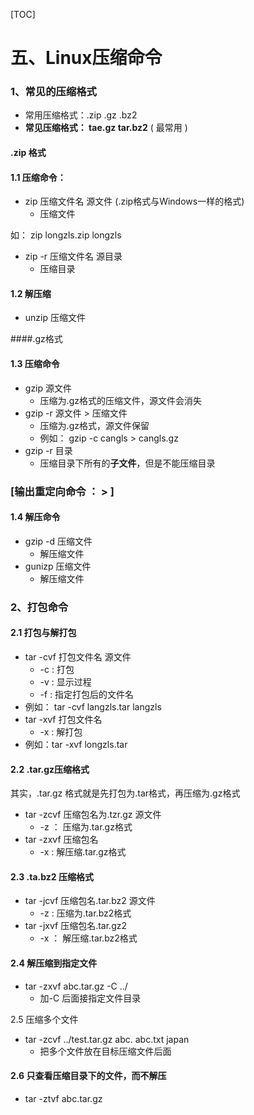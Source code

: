 [TOC]

# 五、Linux压缩命令

### 1、常见的压缩格式

- 常用压缩格式：.zip  .gz  .bz2
- **常见压缩格式： tae.gz   tar.bz2**  ( 最常用 )

#### .zip 格式

#### 1.1 压缩命令：

- zip 压缩文件名 源文件  (.zip格式与Windows一样的格式)
  - 压缩文件

如： zip  longzls.zip longzls

- zip -r 压缩文件名  源目录
  - 压缩目录

#### 1.2 解压缩

- unzip 压缩文件

####.gz格式

#### 1.3 压缩命令

- gzip 源文件
  - 压缩为.gz格式的压缩文件，源文件会消失
- gzip -r 源文件 > 压缩文件
  - 压缩为.gz格式，源文件保留
  - 例如：  gzip -c cangls > cangls.gz
- gzip -r 目录
  - 压缩目录下所有的**子文件**，但是不能压缩目录

### [输出重定向命令 ： > ]

#### 1.4 解压命令

- gzip -d 压缩文件
  - 解压缩文件
- gunizp 压缩文件
  - 解压缩文件

### 2、打包命令

#### 2.1 打包与解打包

- tar -cvf 打包文件名  源文件
  - -c : 打包
  - -v : 显示过程
  - -f : 指定打包后的文件名
- 例如： tar -cvf langzls.tar  langzls
- tar -xvf 打包文件名
  - -x : 解打包
- 例如：tar -xvf longzls.tar

####  2.2 .tar.gz压缩格式

其实，.tar.gz 格式就是先打包为.tar格式，再压缩为.gz格式

- tar -zcvf   压缩包名为.tzr.gz   源文件
  - -z ： 压缩为.tar.gz格式
- tar -zxvf   压缩包名
  - -x : 解压缩.tar.gz格式

#### 2.3 .ta.bz2 压缩格式

- tar -jcvf 压缩包名.tar.bz2 源文件
  - -z  :  压缩为.tar.bz2格式
- tar -jxvf  压缩包名.tar.gz2
  - -x ： 解压缩.tar.bz2格式

#### 2.4 解压缩到指定文件

- tar  -zxvf   abc.tar.gz   -C   ../
  - 加-C  后面接指定文件目录

2.5 压缩多个文件

- tar   -zcvf   ../test.tar.gz abc.    abc.txt   japan
  - 把多个文件放在目标压缩文件后面

#### 2.6 只查看压缩目录下的文件，而不解压

- tar -ztvf  abc.tar.gz